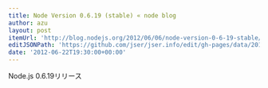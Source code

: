 ```yaml
---
title: Node Version 0.6.19 (stable) « node blog
author: azu
layout: post
itemUrl: 'http://blog.nodejs.org/2012/06/06/node-version-0-6-19-stable/'
editJSONPath: 'https://github.com/jser/jser.info/edit/gh-pages/data/2012/06/index.json'
date: '2012-06-22T19:30:00+00:00'
---
```

Node.js 0.6.19リリース
